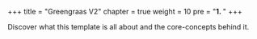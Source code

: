 +++
title = "Greengraas V2"
chapter = true
weight = 10
pre = "<b>1. </b>"
+++

Discover what this template is all about and the core-concepts behind it.